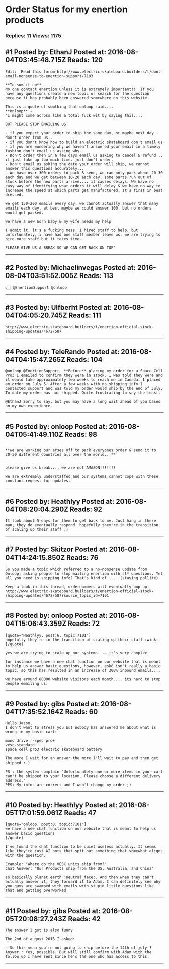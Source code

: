 # Order Status for my enertion products

### Replies: 11 Views: 1175

## \#1 Posted by: EthanJ Posted at: 2016-08-04T03:45:48.715Z Reads: 120

```
Edit:  Read this forum http://www.electric-skateboard.builders/t/dont-email-nonsense-to-enertion-support/7103

**To sum it up**
No one contact enertion unless it is extremely important!!  If you have any questions create a new topic or search for the question because it has probably been answered somewhere on this website.

This is a quote of somthing that onloop said....
**onloop** ~
"I might come across like a total fuck wit by saying this....

BUT PLEASE STOP EMAILING US

- if you expect your order to ship the same day, or maybe next day - don't order from us..
- if you don't know how to build an electric skateboard don't email us
- if you are wondering why we haven't answered your email in a timely fashion don't email us asking why.
- Don't order then in a few days email us asking to cancel & refund... it just take up too much time. just don't order.
- Don't email us asking the date your order will ship, we cannot answer this questions accurately...
- We have over 300 orders to pack & send, we can only pack about 20-30 each day and we get between 10-20 each day, some parts run out of stock before the new parts arrive.... it causes delays. We have no easy way of identifying what orders it will delay & we have no way to increase the speed at which parts get manufactured. It's first in best dressed.

we get 150-200 emails every day, we cannot actually answer that many emails each day, at best maybe we could answer 100, but no orders would get packed.

we have a new born baby & my wife needs my help

I admit it, it's a fucking mess. I hired staff to help, but unfortunately, i have had one staff member leave us, we are trying to hire more staff but it takes time.

PLEASE GIVE US A BREAK SO WE CAN GET BACK ON TOP"
```

---
## \#2 Posted by: Michaelinvegas Posted at: 2016-08-04T03:51:52.005Z Reads: 113

```
👆🏻 @EnertionSupport @onloop
```

---
## \#3 Posted by: Ulfberht Posted at: 2016-08-04T04:05:20.745Z Reads: 111

```
http://www.electric-skateboard.builders/t/enertion-official-stock-shipping-updates/4672/587
```

---
## \#4 Posted by: TeleRando Posted at: 2016-08-04T04:15:47.265Z Reads: 104

```
@onloop @EnertionSupport  **Before** placing my order for a Space Cell Pro3 I emailed to confirm they were in stock. I was told they were and it would take approximately two weeks to reach me in Canada. I placed an order on July 5. After a few weeks with no shipping info I contacted support and was told my order would ship by the end of July. To date my order has not shipped. Quite frustrating to say the least. 

@EthanJ Sorry to say, but you may have a long wait ahead of you based on my own experience.
```

---
## \#5 Posted by: onloop Posted at: 2016-08-04T05:41:49.110Z Reads: 98

```

**we are working our arses off to pack everyones order & send it to 20-30 different countries all over the world...**


please give us break.... we are not AMAZON!!!!!!!

we are extremely understaffed and our systems cannot cope with these constant request for updates.
```

---
## \#6 Posted by: Heathlyy Posted at: 2016-08-04T08:20:04.290Z Reads: 92

```
It took about 5 days for them to get back to me. Just hang in there man, they do eventually respond. hopefully they're in the transition of scaling up their staff ;)
```

---
## \#7 Posted by: Skitzor Posted at: 2016-08-04T14:24:15.850Z Reads: 76

```
So you made a topic which referred to a no-nonsense update from Onloop, asking people to stop mailing enertion with st* questions. Yet all you need is shipping info? That's kind of .... (staying pollite)

Keep a look in this thread, ordernumbers will eventually pop up:
http://www.electric-skateboard.builders/t/enertion-official-stock-shipping-updates/4672/587?source_topic_id=7101
```

---
## \#8 Posted by: onloop Posted at: 2016-08-04T15:06:43.359Z Reads: 72

```
[quote="Heathlyy, post:6, topic:7101"]
hopefully they're in the transition of scaling up their staff :wink:
[/quote]

yes we are trying to scale up our systems.... it's very complex

for instance we have a new chat function on our website that is meant to help us answer basic questions, however, esk8 isn't really a basic topic, so this has resulted in an increase of 300% inbound emails....

we have around 80000 website visitors each month.... its hard to stop people emailing us.
```

---
## \#9 Posted by: gibs Posted at: 2016-08-04T17:35:52.164Z Reads: 60

```
Hello Jason,
I don't want to stress you but nobody has answered me about what is wrong in my basic cart:

mono drive r-spec pro+
vesc-standard 
space cell pro3 electric skateboard battery

The more I wait for an answer the more I'll wait to pay and then get shipped :-)

PS : the system complain "Unfortunately one or more items in your cart can't be shipped to your location. Please choose a different delivery address."
PPS: My infos are correct and I won't change my order ;)
```

---
## \#10 Posted by: Heathlyy Posted at: 2016-08-05T17:01:59.061Z Reads: 47

```
[quote="onloop, post:8, topic:7101"]
we have a new chat function on our website that is meant to help us answer basic questions
[/quote]

I've found the chat function to be quiet useless actually. It seems like they're just AI bots that spit out something that somewhat aligns with the question.

Example: "Where do the VESC units ship from?"
Chat Answer: "Our Products ship from the US, Australia, and China"

so basically planet earth :neutral_face:. And then when they can't actually answer it, they forward it to Adam. I can definitely see why you guys are swamped with emails with stupid little questions like that and getting overworked.
```

---
## \#11 Posted by: gibs Posted at: 2016-08-05T20:08:27.243Z Reads: 42

```
The answer I got is also funny

The 2nd of august 2016 I asked:   

- So this mean you're not going to ship before the 14th of july ?
Answer : Yes, possible. But will still confirm with Adam with the follow up I have sent since he's the one who has access to this.
```

---
